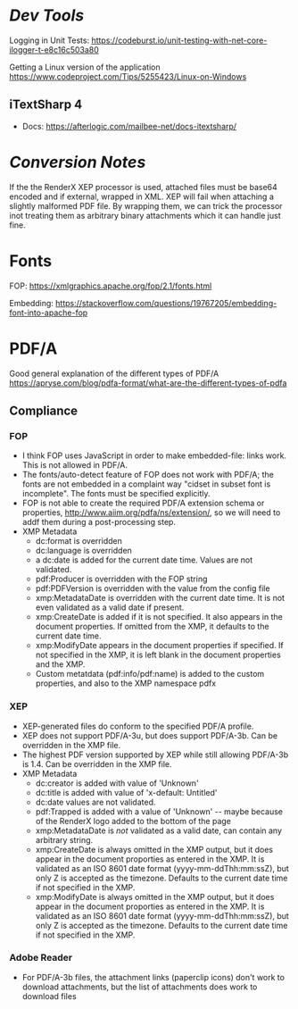 # _Dev Tools_
Logging in Unit Tests:
https://codeburst.io/unit-testing-with-net-core-ilogger-t-e8c16c503a80

Getting a Linux version of the application
https://www.codeproject.com/Tips/5255423/Linux-on-Windows

## iTextSharp 4
 * Docs: https://afterlogic.com/mailbee-net/docs-itextsharp/

# _Conversion Notes_
If the the RenderX XEP processor is used, attached files must be base64 encoded and if external, wrapped in XML.  XEP will fail when attaching a slightly malformed PDF file.
By wrapping them, we can trick the processor inot treating them as arbitrary binary attachments which it can handle just fine.

# Fonts
FOP: https://xmlgraphics.apache.org/fop/2.1/fonts.html

Embedding: https://stackoverflow.com/questions/19767205/embedding-font-into-apache-fop

# PDF/A

Good general explanation of the different types of PDF/A
https://apryse.com/blog/pdfa-format/what-are-the-different-types-of-pdfa

## Compliance
### FOP
  * I think FOP uses JavaScript in order to make embedded-file: links work.  This is not allowed in PDF/A.
  * The fonts/auto-detect feature of FOP does not work with PDF/A; the fonts are not embedded in a complaint way "cidset in subset font is incomplete".  The fonts must be specified explicitly.
  * FOP is not able to create the required PDF/A extension schema or properties, http://www.aiim.org/pdfa/ns/extension/, so we will need to addf them during a post-processing step.
  * XMP Metadata
    * dc:format is overridden
    * dc:language is overridden
    * a dc:date is added for the current date time.  Values are not validated.
    * pdf:Producer is overridden with the FOP string
    * pdf:PDFVersion is overridden with the value from the config file
    * xmp:MetadataDate is overridden with the current date time. It is not even validated as a valid date if present.
    * xmp:CreateDate is added if it is not specified. It also appears in the document properties. If omitted from the XMP, it defaults to the current date time.
    * xmp:ModifyDate appears in the document properties if specified. If not specified in the XMP, it is left blank in the document properties and the XMP.
    * Custom metatdata (pdf:info/pdf:name) is added to the custom properties, and also to the XMP namespace pdfx

### XEP
  * XEP-generated files do conform to the specified PDF/A profile.  
  * XEP does not support PDF/A-3u, but does support PDF/A-3b. Can be overridden in the XMP file.
  * The highest PDF version supported by XEP while still allowing PDF/A-3b is 1.4.  Can be overridden in the XMP file.
  * XMP Metadata
    * dc:creator is added with value of 'Unknown'
    * dc:title is added with value of 'x-default: Untitled'
    * dc:date values are not validated.
    * pdf:Trapped is added with a value of 'Unknown' -- maybe because of the RenderX logo added to the bottom of the page
    * xmp:MetadataDate is _not_ validated as a valid date, can contain any arbitrary string.
    * xmp:CreateDate is always omitted in the XMP output, but it does appear in the document proporties as entered in the XMP.  It is validated as an ISO 8601 date format (yyyy-mm-ddThh:mm:ssZ), but only Z is accepted as the timezone. 
    Defaults to the current date time if not specified in the XMP.
    * xmp:ModifyDate is always omitted in the XMP output, but it does appear in the document proporties as entered in the XMP.  It is validated as an ISO 8601 date format (yyyy-mm-ddThh:mm:ssZ), but only Z is accepted as the timezone.
    Defaults to the current date time if not specified in the XMP.

### Adobe Reader
  * For PDF/A-3b files, the attachment links (paperclip icons) don't work to download attachments, but the list of attachments does work to download files


